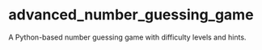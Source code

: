 # advanced_number_guessing_game
A Python-based number guessing game with difficulty levels and hints.
